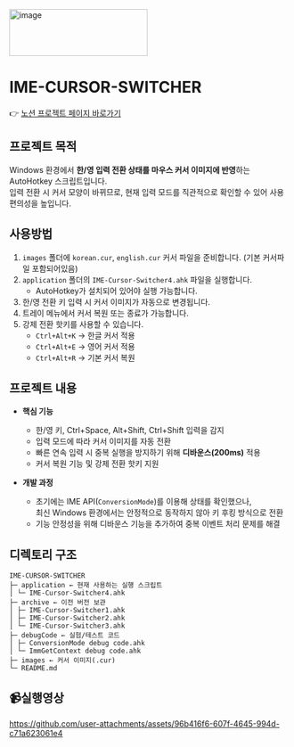 <img width="248" height="84" alt="image" src="https://github.com/user-attachments/assets/4a3b8e64-6661-491c-af03-efd620e680ba" />

# IME-CURSOR-SWITCHER
👉 [노션 프로젝트 페이지 바로가기]((https://pacific-climb-77d.notion.site/AutoHotKey-IME-Cursor-Switcher-26a34bbabdcb80b4b9fdfad0352168d8))

##  프로젝트 목적
Windows 환경에서 **한/영 입력 전환 상태를 마우스 커서 이미지에 반영**하는 AutoHotkey 스크립트입니다.  
입력 전환 시 커서 모양이 바뀌므로, 현재 입력 모드를 직관적으로 확인할 수 있어 사용 편의성을 높입니다.

## 사용방법
1. `images` 폴더에 `korean.cur`, `english.cur` 커서 파일을 준비합니다. (기본 커서파일 포함되어있음)
2. `application` 폴더의 `IME-Cursor-Switcher4.ahk` 파일을 실행합니다.  
   - AutoHotkey가 설치되어 있어야 실행 가능합니다.
3. 한/영 전환 키 입력 시 커서 이미지가 자동으로 변경됩니다.  
4. 트레이 메뉴에서 커서 복원 또는 종료가 가능합니다.  
5. 강제 전환 핫키를 사용할 수 있습니다.  
   - `Ctrl+Alt+K` → 한글 커서 적용  
   - `Ctrl+Alt+E` → 영어 커서 적용  
   - `Ctrl+Alt+R` → 기본 커서 복원  

##  프로젝트 내용
- **핵심 기능**
  - 한/영 키, Ctrl+Space, Alt+Shift, Ctrl+Shift 입력을 감지
  - 입력 모드에 따라 커서 이미지를 자동 전환
  - 빠른 연속 입력 시 중복 실행을 방지하기 위해 **디바운스(200ms)** 적용
  - 커서 복원 기능 및 강제 전환 핫키 지원

- **개발 과정**
  - 초기에는 IME API(`ConversionMode`)를 이용해 상태를 확인했으나,  
    최신 Windows 환경에서는 안정적으로 동작하지 않아 키 후킹 방식으로 전환
  - 기능 안정성을 위해 디바운스 기능을 추가하여 중복 이벤트 처리 문제를 해결

##  디렉토리 구조

```
IME-CURSOR-SWITCHER
├─ application ← 현재 사용하는 실행 스크립트
│ └─ IME-Cursor-Switcher4.ahk
├─ archive ← 이전 버전 보관
│ ├─ IME-Cursor-Switcher1.ahk
│ ├─ IME-Cursor-Switcher2.ahk
│ └─ IME-Cursor-Switcher3.ahk
├─ debugCode ← 실험/테스트 코드
│ ├─ ConversionMode debug code.ahk
│ └─ ImmGetContext debug code.ahk
├─ images ← 커서 이미지(.cur)
└─ README.md
```

## 📹실행영상

https://github.com/user-attachments/assets/96b416f6-607f-4645-994d-c71a623061e4



